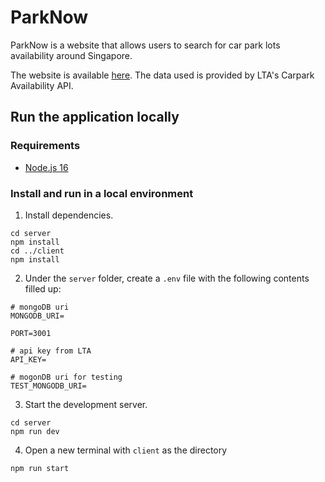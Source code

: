 # ParkNow

ParkNow is a website that allows users to search for car park lots availability around Singapore. 

The website is available [here](https://parknow.fly.dev/). The data used is provided by LTA's Carpark Availability API.

## Run the application locally

### Requirements
- [Node.js 16](https://nodejs.org/download/release/v16.18.1/)

### Install and run in a local environment
1. Install dependencies.
```
cd server
npm install
cd ../client
npm install
```
2. Under the `server` folder, create a `.env` file with the following contents filled up:
```
# mongoDB uri
MONGODB_URI=

PORT=3001

# api key from LTA
API_KEY=

# mogonDB uri for testing
TEST_MONGODB_URI=
```
3. Start the development server.
```
cd server
npm run dev
```
4. Open a new terminal with `client` as the directory
```
npm run start
```
